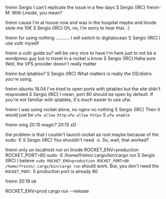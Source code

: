 freinn
Sergio I can't replicate the issue in a few days
S
Sergio (IRC)
freinn-M: With Linode, you mean?

freinn
cause I'm at house now and was in the hospital
maybe
and linode stole me 10€
S
Sergio (IRC)
Oh, no, I'm sorry to hear that. :(

freinn
for using nothing
...........
I will switch to digitalocean
S
Sergio (IRC)
I use vultr myself

freinn
a vultr guide so?
will be very nice to have
I'm here just to not be a wordpress guy
but to travel in a rocket u know
S
Sergio (IRC)
Haha
sure
Well, the VPS provider doesn't really matter

freinn
but iptables?
S
Sergio (IRC)
What matters is really the OS/distro you're using.

freinn
ubuntu 16.04
I've tried to open ports with iptables
but the site didn't responded
S
Sergio (IRC)
I mean, port 80 should be open by default.
If you're not familiar with iptables, it's much easier to use ufw.

freinn
I was using rocket alone, no nginx no nothing
S
Sergio (IRC)
Then it would just be `ufw allow http`
`ufw allow https`
S
`ufw enable`

freinn
omg
20:15
magic?
20:15
xD

the problem is that I couldn't launch rocket as root
maybe because of the sudo -E
S
Sergio (IRC)
You shouldn't need `-E`.
So, wait, that worked?

freinn
only on localhost
not on linode
ROCKET_ENV=production ROCKET_PORT=80 sudo -E /home/freinn/.cargo/bin/cargo run
S
Sergio (IRC)
I believe `sudo ROCKET_ENV=production ROCKET_PORT=80 /home/freinn/.cargo/bin/cargo run` should work.
But, you don't need the `ROCKET_PORT`.
S
production port is already 80

freinn
20:19
ok

ROCKET_ENV=prod cargo run --release
